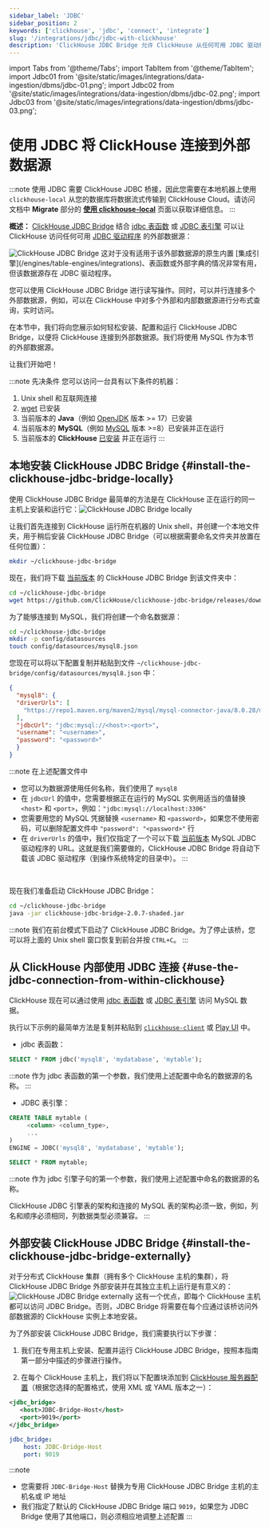 ```yaml
---
sidebar_label: 'JDBC'
sidebar_position: 2
keywords: ['clickhouse', 'jdbc', 'connect', 'integrate']
slug: '/integrations/jdbc/jdbc-with-clickhouse'
description: 'ClickHouse JDBC Bridge 允许 ClickHouse 从任何可用 JDBC 驱动程序的外部数据源访问数据'
---
```


import Tabs from '@theme/Tabs';
import TabItem from '@theme/TabItem';
import Jdbc01 from '@site/static/images/integrations/data-ingestion/dbms/jdbc-01.png';
import Jdbc02 from '@site/static/images/integrations/data-ingestion/dbms/jdbc-02.png';
import Jdbc03 from '@site/static/images/integrations/data-ingestion/dbms/jdbc-03.png';


# 使用 JDBC 将 ClickHouse 连接到外部数据源

:::note
使用 JDBC 需要 ClickHouse JDBC 桥接，因此您需要在本地机器上使用 `clickhouse-local` 从您的数据库将数据流式传输到 ClickHouse Cloud。请访问文档中 **Migrate** 部分的 [**使用 clickhouse-local**](/integrations/migration/clickhouse-local-etl.md#example-2-migrating-from-mysql-to-clickhouse-cloud-with-the-jdbc-bridge) 页面以获取详细信息。
:::

**概述：** <a href="https://github.com/ClickHouse/clickhouse-jdbc-bridge" target="_blank">ClickHouse JDBC Bridge</a> 结合 [jdbc 表函数](/sql-reference/table-functions/jdbc.md) 或 [JDBC 表引擎](/engines/table-engines/integrations/jdbc.md) 可以让 ClickHouse 访问任何可用 <a href="https://en.wikipedia.org/wiki/JDBC_driver" target="_blank">JDBC 驱动程序</a> 的外部数据源：

<img src={Jdbc01} class="image" alt="ClickHouse JDBC Bridge"/>
这对于没有适用于该外部数据源的原生内置 [集成引擎](/engines/table-engines/integrations)、表函数或外部字典的情况非常有用，但该数据源存在 JDBC 驱动程序。

您可以使用 ClickHouse JDBC Bridge 进行读写操作。同时，可以并行连接多个外部数据源，例如，可以在 ClickHouse 中对多个外部和内部数据源进行分布式查询，实时访问。

在本节中，我们将向您展示如何轻松安装、配置和运行 ClickHouse JDBC Bridge，以便将 ClickHouse 连接到外部数据源。我们将使用 MySQL 作为本节的外部数据源。

让我们开始吧！

:::note 先决条件
您可以访问一台具有以下条件的机器：
1. Unix shell 和互联网连接
2. <a href="https://www.gnu.org/software/wget/" target="_blank">wget</a> 已安装
3. 当前版本的 **Java**（例如 <a href="https://openjdk.java.net" target="_blank">OpenJDK</a> 版本 >= 17）已安装
4. 当前版本的 **MySQL**（例如 <a href="https://www.mysql.com" target="_blank">MySQL</a> 版本 >=8）已安装并正在运行
5. 当前版本的 **ClickHouse** [已安装](/getting-started/install.md) 并正在运行
:::

## 本地安装 ClickHouse JDBC Bridge {#install-the-clickhouse-jdbc-bridge-locally}

使用 ClickHouse JDBC Bridge 最简单的方法是在 ClickHouse 正在运行的同一主机上安装和运行它：<img src={Jdbc02} class="image" alt="ClickHouse JDBC Bridge locally"/>

让我们首先连接到 ClickHouse 运行所在机器的 Unix shell，并创建一个本地文件夹，用于稍后安装 ClickHouse JDBC Bridge（可以根据需要命名文件夹并放置在任何位置）：
```bash
mkdir ~/clickhouse-jdbc-bridge
```

现在，我们将下载 <a href="https://github.com/ClickHouse/clickhouse-jdbc-bridge/releases/" target="_blank">当前版本</a> 的 ClickHouse JDBC Bridge 到该文件夹中：

```bash
cd ~/clickhouse-jdbc-bridge
wget https://github.com/ClickHouse/clickhouse-jdbc-bridge/releases/download/v2.0.7/clickhouse-jdbc-bridge-2.0.7-shaded.jar
```

为了能够连接到 MySQL，我们将创建一个命名数据源：

 ```bash
 cd ~/clickhouse-jdbc-bridge
 mkdir -p config/datasources
 touch config/datasources/mysql8.json
 ```

 您现在可以将以下配置复制并粘贴到文件 `~/clickhouse-jdbc-bridge/config/datasources/mysql8.json` 中：

 ```json
 {
   "mysql8": {
   "driverUrls": [
     "https://repo1.maven.org/maven2/mysql/mysql-connector-java/8.0.28/mysql-connector-java-8.0.28.jar"
   ],
   "jdbcUrl": "jdbc:mysql://<host>:<port>",
   "username": "<username>",
   "password": "<password>"
   }
 }
 ```

:::note
在上述配置文件中
- 您可以为数据源使用任何名称，我们使用了 `mysql8`
- 在 `jdbcUrl` 的值中，您需要根据正在运行的 MySQL 实例用适当的值替换 `<host>` 和 `<port>`，例如：`"jdbc:mysql://localhost:3306"`
- 您需要用您的 MySQL 凭据替换 `<username>` 和 `<password>`，如果您不使用密码，可以删除配置文件中 `"password": "<password>"` 行
- 在 `driverUrls` 的值中，我们仅指定了一个可以下载 <a href="https://repo1.maven.org/maven2/mysql/mysql-connector-java/" target="_blank">当前版本</a> MySQL JDBC 驱动程序的 URL。这就是我们需要做的，ClickHouse JDBC Bridge 将自动下载该 JDBC 驱动程序（到操作系统特定的目录中）。
:::

<br/>

现在我们准备启动 ClickHouse JDBC Bridge：
 ```bash
 cd ~/clickhouse-jdbc-bridge
 java -jar clickhouse-jdbc-bridge-2.0.7-shaded.jar
 ```
:::note
我们在前台模式下启动了 ClickHouse JDBC Bridge。为了停止该桥，您可以将上面的 Unix shell 窗口恢复到前台并按 `CTRL+C`。
:::


## 从 ClickHouse 内部使用 JDBC 连接 {#use-the-jdbc-connection-from-within-clickhouse}

ClickHouse 现在可以通过使用 [jdbc 表函数](/sql-reference/table-functions/jdbc.md) 或 [JDBC 表引擎](/engines/table-engines/integrations/jdbc.md) 访问 MySQL 数据。

执行以下示例的最简单方法是复制并粘贴到 [`clickhouse-client`](/interfaces/cli.md) 或 [Play UI](/interfaces/http.md) 中。

- jdbc 表函数：

 ```sql
 SELECT * FROM jdbc('mysql8', 'mydatabase', 'mytable');
 ```
:::note
作为 jdbc 表函数的第一个参数，我们使用上述配置中命名的数据源的名称。
:::

- JDBC 表引擎：
 ```sql
 CREATE TABLE mytable (
      <column> <column_type>,
      ...
 )
 ENGINE = JDBC('mysql8', 'mydatabase', 'mytable');

 SELECT * FROM mytable;
 ```
:::note
作为 jdbc 引擎子句的第一个参数，我们使用上述配置中命名的数据源的名称。

ClickHouse JDBC 引擎表的架构和连接的 MySQL 表的架构必须一致，例如，列名和顺序必须相同，列数据类型必须兼容。
:::


## 外部安装 ClickHouse JDBC Bridge {#install-the-clickhouse-jdbc-bridge-externally}

对于分布式 ClickHouse 集群（拥有多个 ClickHouse 主机的集群），将 ClickHouse JDBC Bridge 外部安装并在其独立主机上运行是有意义的：
<img src={Jdbc03} class="image" alt="ClickHouse JDBC Bridge externally"/>
这有一个优点，即每个 ClickHouse 主机都可以访问 JDBC Bridge。否则，JDBC Bridge 将需要在每个应通过该桥访问外部数据源的 ClickHouse 实例上本地安装。

为了外部安装 ClickHouse JDBC Bridge，我们需要执行以下步骤：

1. 我们在专用主机上安装、配置并运行 ClickHouse JDBC Bridge，按照本指南第一部分中描述的步骤进行操作。

2. 在每个 ClickHouse 主机上，我们将以下配置块添加到 <a href="https://clickhouse.com/docs/operations/configuration-files/#configuration_files" target="_blank">ClickHouse 服务器配置</a>（根据您选择的配置格式，使用 XML 或 YAML 版本之一）：

<Tabs>
<TabItem value="xml" label="XML">

```xml
<jdbc_bridge>
   <host>JDBC-Bridge-Host</host>
   <port>9019</port>
</jdbc_bridge>
```

</TabItem>
<TabItem value="yaml" label="YAML">

```yaml
jdbc_bridge:
    host: JDBC-Bridge-Host
    port: 9019
```

</TabItem>
</Tabs>

:::note
   - 您需要将 `JDBC-Bridge-Host` 替换为专用 ClickHouse JDBC Bridge 主机的主机名或 IP 地址
   - 我们指定了默认的 ClickHouse JDBC Bridge 端口 `9019`，如果您为 JDBC Bridge 使用了其他端口，则必须相应地调整上述配置
:::

